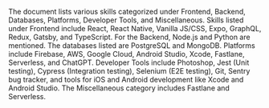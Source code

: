  The document lists various skills categorized under Frontend, Backend, Databases, Platforms, Developer Tools, and Miscellaneous. Skills listed under Frontend include React, React Native, Vanilla JS/CSS, Expo, GraphQL, Redux, Gatsby, and TypeScript. For the Backend, Node.js and Python are mentioned. The databases listed are PostgreSQL and MongoDB. Platforms include Firebase, AWS, Google Cloud, Android Studio, Xcode, Fastlane, Serverless, and ChatGPT. Developer Tools include Photoshop, Jest (Unit testing), Cypress (Integration testing), Selenium (E2E testing), Git, Sentry bug tracker, and tools for iOS and Android development like Xcode and Android Studio. The Miscellaneous category includes Fastlane and Serverless.